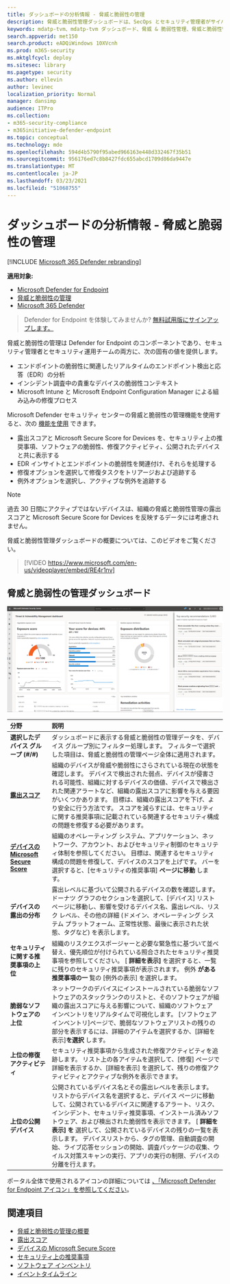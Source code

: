 ```yaml
---
title: ダッシュボードの分析情報 - 脅威と脆弱性の管理
description: 脅威と脆弱性管理ダッシュボードは、SecOps とセキュリティ管理者がサイバーセキュリティの脅威に対処し、組織のセキュリティの回復力を構築するのに役立ちます。
keywords: mdatp-tvm、mdatp-tvm ダッシュボード、脅威 & 脆弱性管理、脅威と脆弱性管理、リスクベースの脅威 & 脆弱性管理、セキュリティ構成、Microsoft Secure Score for Devices、露出スコア
search.appverid: met150
search.product: eADQiWindows 10XVcnh
ms.prod: m365-security
ms.mktglfcycl: deploy
ms.sitesec: library
ms.pagetype: security
ms.author: ellevin
author: levinec
localization_priority: Normal
manager: dansimp
audience: ITPro
ms.collection:
- m365-security-compliance
- m365initiative-defender-endpoint
ms.topic: conceptual
ms.technology: mde
ms.openlocfilehash: 594d4b5790f95abed966163e448d332467f35b51
ms.sourcegitcommit: 956176ed7c8b8427fdc655abcd1709d86da9447e
ms.translationtype: MT
ms.contentlocale: ja-JP
ms.lasthandoff: 03/23/2021
ms.locfileid: "51068755"
---
```

# <a name="dashboard-insights---threat-and-vulnerability-management"></a>ダッシュボードの分析情報 - 脅威と脆弱性の管理

[!INCLUDE [Microsoft 365 Defender rebranding](../../includes/microsoft-defender.md)]

**適用対象:**

- [Microsoft Defender for Endpoint](https://go.microsoft.com/fwlink/?linkid=2154037)
- [脅威と脆弱性の管理](next-gen-threat-and-vuln-mgt.md)
- [Microsoft 365 Defender](https://go.microsoft.com/fwlink/?linkid=2118804)

> Defender for Endpoint を体験してみませんか? [無料試用版にサインアップします。](https://www.microsoft.com/microsoft-365/windows/microsoft-defender-atp?ocid=docs-wdatp-portaloverview-abovefoldlink)

脅威と脆弱性の管理は Defender for Endpoint のコンポーネントであり、セキュリティ管理者とセキュリティ運用チームの両方に、次の固有の値を提供します。


- エンドポイントの脆弱性に関連したリアルタイムのエンドポイント検出と応答（EDR）の分析
- インシデント調査中の貴重なデバイスの脆弱性コンテキスト
- Microsoft Intune と Microsoft Endpoint Configuration Manager による組み込みの修復プロセス  
  
Microsoft Defender セキュリティ センターの脅威と脆弱性の管理機能を使用すると、次の [機能を使用](https://securitycenter.windows.com/) できます。

- 露出スコアと Microsoft Secure Score for Devices を、セキュリティ上の推奨事項、ソフトウェアの脆弱性、修復アクティビティ、公開されたデバイスと共に表示する
- EDR インサイトとエンドポイントの脆弱性を関連付け、それらを処理する
- 修復オプションを選択して修復タスクをトリアージおよび追跡する
- 例外オプションを選択し、アクティブな例外を追跡する

> [!NOTE]
> 過去 30 日間にアクティブではないデバイスは、組織の脅威と脆弱性管理の露出スコアと Microsoft Secure Score for Devices を反映するデータには考慮されません。

脅威と脆弱性管理ダッシュボードの概要については、このビデオをご覧ください。

>[!VIDEO https://www.microsoft.com/en-us/videoplayer/embed/RE4r1nv]

## <a name="threat-and-vulnerability-management-dashboard"></a>脅威と脆弱性の管理ダッシュボード

 ![Microsoft Defender for Endpoint portal](images/tvm-dashboard-devices.png)

分野 | 説明
:---|:---
**選択したデバイス グループ (#/#)**   | ダッシュボードに表示する脅威と脆弱性の管理データを、デバイス グループ別にフィルター処理します。 フィルターで選択した項目は、脅威と脆弱性の管理ページ全体に適用されます。
[**露出スコア**](tvm-exposure-score.md)   | 組織のデバイスが脅威や脆弱性にさらされている現在の状態を確認します。 デバイスで検出された弱点、デバイスが侵害される可能性、組織に対するデバイスの価値、デバイスで検出された関連アラートなど、組織の露出スコアに影響を与える要因がいくつかあります。 目標は、組織の露出スコアを下げ、より安全に行う方法です。 スコアを減らすには、セキュリティに関する推奨事項に記載されている関連するセキュリティ構成の問題を修復する必要があります。
[**デバイスの Microsoft Secure Score**](tvm-microsoft-secure-score-devices.md) | 組織のオペレーティング システム、アプリケーション、ネットワーク、アカウント、およびセキュリティ制御のセキュリティ体制を参照してください。 目標は、関連するセキュリティ構成の問題を修復して、デバイスのスコアを上げです。 バーを選択すると、[セキュリティの推奨事項] **ページに移動** します。
**デバイスの露出の分布** | 露出レベルに基づいて公開されるデバイスの数を確認します。 ドーナツ グラフのセクションを選択して、[デバイス] リストページに移動し、影響を受けるデバイス名、露出レベル、リスク レベル、その他の詳細 (ドメイン、オペレーティング システム プラットフォーム、正常性状態、最後に表示された状態、タグなど) を表示します。
**セキュリティに関する推奨事項の上位** | 組織のリスクエクスポージャーと必要な緊急性に基づいて並べ替え、優先順位が付けられている照合されたセキュリティ推奨事項を参照してください。 [ **詳細を表示]** を選択すると、一覧に残りのセキュリティ推奨事項が表示されます。 例外 **がある推奨事項の一** 覧の [例外の表示] を選択します。
**脆弱なソフトウェアの上位** | ネットワークのデバイスにインストールされている脆弱なソフトウェアのスタックランクのリストと、そのソフトウェアが組織の露出スコアに与える影響について、組織のソフトウェア インベントリをリアルタイムで可視化します。 [ソフトウェア インベントリ]ページで、脆弱なソフトウェアリストの残りの部分を表示するには、詳細のアイテムを選択するか、[詳細を表示]**を選択** します。
**上位の修復アクティビティ** | セキュリティ推奨事項から生成された修復アクティビティを追跡します。 リスト上の各アイテムを選択して、[修復] ページで詳細を表示するか、[詳細を表示] を選択して、残りの修復アクティビティとアクティブな例外を表示できます。
**上位の公開デバイス** | 公開されているデバイス名とその露出レベルを表示します。 リストからデバイス名を選択すると、デバイス ページに移動して、公開されているデバイスに関連するアラート、リスク、インシデント、セキュリティ推奨事項、インストール済みソフトウェア、および検出された脆弱性を表示できます。 [ **詳細を表示] を** 選択して、公開されているデバイスの残りの一覧を表示します。 デバイスリストから、タグの管理、自動調査の開始、ライブ応答セッションの開始、調査パッケージの収集、ウイルス対策スキャンの実行、アプリの実行の制限、デバイスの分離を行えます。

ポータル全体で使用されるアイコンの詳細については [、「Microsoft Defender for Endpoint アイコン」を参照してください](portal-overview.md#microsoft-defender-for-endpoint-icons)。


## <a name="related-topics"></a>関連項目

- [脅威と脆弱性の管理の概要](next-gen-threat-and-vuln-mgt.md)
- [露出スコア](tvm-exposure-score.md)
- [デバイスの Microsoft Secure Score](tvm-microsoft-secure-score-devices.md)
- [セキュリティ上の推奨事項](tvm-security-recommendation.md)
- [ソフトウェア インベントリ](tvm-software-inventory.md)
- [イベントタイムライン](threat-and-vuln-mgt-event-timeline.md)

